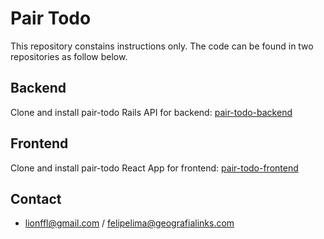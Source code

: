 # Pair Todo

This repository constains instructions only. The code can be found in two repositories as follow below.

## Backend

Clone and install pair-todo Rails API for backend: [pair-todo-backend](https://github.com/lionffl/pair-todo-backend)

## Frontend

Clone and install pair-todo React App for frontend: [pair-todo-frontend](https://github.com/lionffl/pair-todo-frontend)

## Contact

* lionffl@gmail.com / felipelima@geografialinks.com
